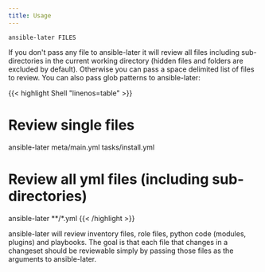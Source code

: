 ```yaml
---
title: Usage
---
```


```Shell
ansible-later FILES
```

If you don't pass any file to ansible-later it will review all files including sub-directories in the current working directory (hidden files and folders are excluded by default). Otherwise you can pass a space delimited list of files to review. You can also pass glob patterns to ansible-later:

<!-- prettier-ignore-start -->
<!-- markdownlint-disable -->
<!-- spellchecker-disable -->
{{< highlight Shell "linenos=table" >}}
# Review single files
ansible-later meta/main.yml tasks/install.yml

# Review all yml files (including sub-directories)
ansible-later **/*.yml
{{< /highlight >}}
<!-- spellchecker-enable -->
<!-- markdownlint-restore -->
<!-- prettier-ignore-end -->

ansible-later will review inventory files, role files, python code (modules, plugins) and playbooks. The goal is that each file that changes in a changeset should be reviewable simply by passing those files as the arguments to ansible-later.
